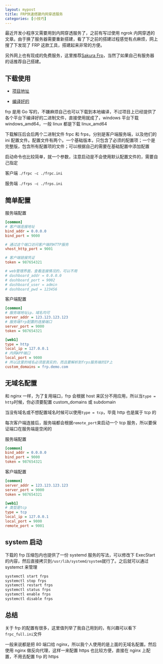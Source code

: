 ```yaml
---
layout: mypost
title: FRP快速搭建内网穿透服务
categories: [小技巧]
---
```


最近开发小程序又需要用到内网穿透服务了，之前有写过使用 ngrok 内网穿透的文章。由于换了服务器需要重新搭建，看了下之前的搭建过程感觉有点麻烦，网上搜了下发现了 FRP 这款工具，搭建起来非常的方便。

另外网上也有现成的免费服务，这里推荐[Sakura Frp](https://www.natfrp.org)，当然了如果自己有服务器的话推荐自己搭建。

## 下载使用

- [项目地址](https://github.com/fatedier/frp)

- [编译好的](https://github.com/fatedier/frp/releases)

frp 是用 Go 写的，不嫌麻烦自己也可以下载到本地编译，不过项目上已经提供了各个平台下编译好的二进制文件，直接使用就成了，windows 平台下载 windows_amd64，一般 linux 都是下载 linux_amd64

下载解压后会后两个二进制文件 frpc 和 frps，分别是客户端服务端，以及他们的 ini 配置文件。配置文件有两个。一个基础版本，只包含了必须的配置项；一个是完整版，包含所有配置项的文件；可以根据自己的需要在基础配置中添加配置

启动命令也比较简单，就一个参数，注意启动是不会使用默认配置文件的，需要自己指定

客户端 `./frpc -c ./frpc.ini`

服务端 `./frps -c ./frps.ini`

## 简单配置

服务端配置

```ini
[common]
# 客户端连接地址
bind_addr = 0.0.0.0
bind_port = 9000

# 通过这个端口访问客户端的HTTP服务
vhost_http_port = 9001

# 客户端链接凭证
token = 987654321

# web管理界面，查看连接情况的，可以不用
# dashboard_addr = 0.0.0.0
# dashboard_port = 9002
# dashboard_user = admin
# dashboard_pwd = 123456
```

客户端配置

```ini
[common]
# 服务端地址ip，域名均可
server_addr = 123.123.123.123
# 服务端frp配置的连接端口
server_port = 9000
token = 987654321

[web1]
type = http
local_ip = 127.0.0.1
# 内网APP端口
local_port = 9000
# 所以这里的域名必须是真实的，而且要解析到frps服务端的IP上
custom_domains = frp.demo.com
```

## 无域名配置

和 nginx 一样，为了复用端口，frp 会根据 host 来区分不用应用，所以当`type = http`时候，你必须要配置 custom_domains 或 subdomain

当没有域名或不想配置域名时候可以使用`type = tcp`，毕竟 http 也是属于 tcp 的

每次客户端连接后，服务端都会根据`remote_port`来启动一个 tcp 服务，所以要保证端口在服务端是空闲的

服务端配置

```ini
[common]
bind_addr = 0.0.0.0
bind_port = 9000
token = 987654321
```

客户端配置

```ini
[common]
server_addr = 123.123.123.123
server_port = 9000
token = 987654321

[web1]
# 类型是tcp
type = tcp
local_ip = 127.0.0.1
local_port = 9000
remote_port = 9001
```

## system 启动

下载的 frp 压缩包内也提供了一份 systemd 服务的写法，可以修改下 ExecStart 的内容，然后直接拷贝到`/usr/lib/systemd/system`就行了。之后就可以通过 systemct 来管理

```sh
systemctl start frps
systemctl stop frps
systemctl restart frps
systemctl status frps
systemctl enable frps
systemctl disable frps
```

## 总结

关于 frp 的配置有很多，这里值列举了我自己用到的，有兴趣可以看下`frpc_full.ini`文件

一般来说都是把 80 端口给 nginx，所以我个人使用的是上面的无域名配置。然后使用 nginx 做反向代理，这样一来配置 https 也比较方便，直接在 nginx 上配置，不用去配置 frp 的 https
